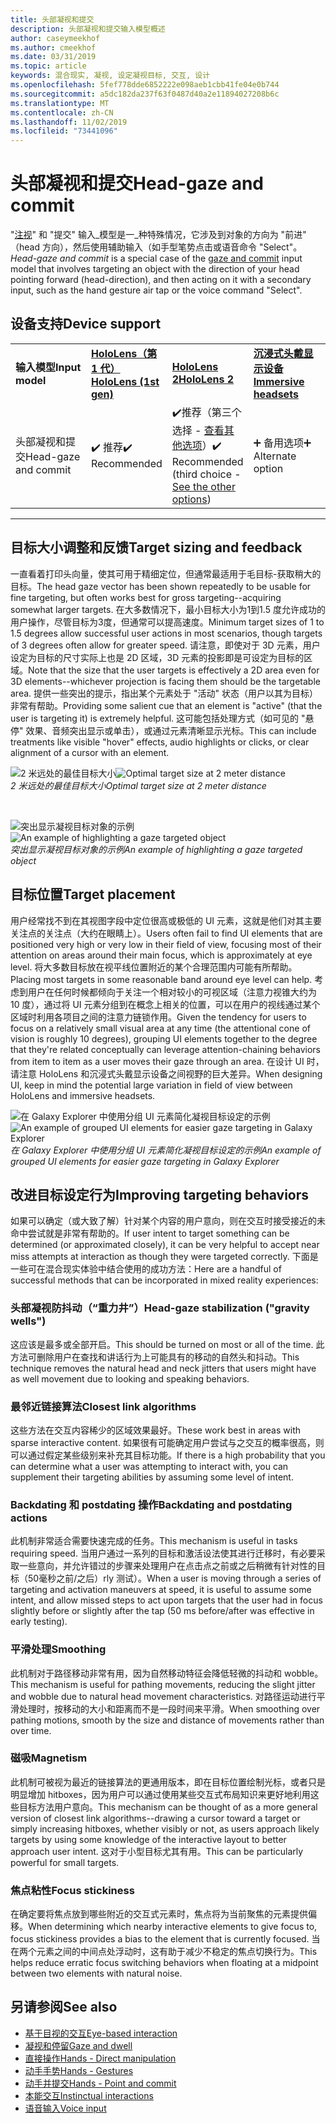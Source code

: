```yaml
---
title: 头部凝视和提交
description: 头部凝视和提交输入模型概述
author: caseymeekhof
ms.author: cmeekhof
ms.date: 03/31/2019
ms.topic: article
keywords: 混合现实, 凝视, 设定凝视目标, 交互, 设计
ms.openlocfilehash: 5fef778dde6852222e098aeb1cbb41fe04e0b744
ms.sourcegitcommit: a5dc182da237f63f0487d40a2e11894027208b6c
ms.translationtype: MT
ms.contentlocale: zh-CN
ms.lasthandoff: 11/02/2019
ms.locfileid: "73441096"
---
```

# <a name="head-gaze-and-commit"></a><span data-ttu-id="5f2be-104">头部凝视和提交</span><span class="sxs-lookup"><span data-stu-id="5f2be-104">Head-gaze and commit</span></span>
<span data-ttu-id="5f2be-105">"[注视](gaze-and-commit.md)" 和 "提交" 输入_模型是一_种特殊情况，它涉及到对象的方向为 "前进" （head 方向），然后使用辅助输入（如手型笔势点击或语音命令 "Select"。</span><span class="sxs-lookup"><span data-stu-id="5f2be-105">_Head-gaze and commit_ is a special case of the [gaze and commit](gaze-and-commit.md) input model that involves targeting an object with the direction of your head pointing forward (head-direction), and then acting on it with a secondary input, such as the hand gesture air tap or the voice command "Select".</span></span> 

## <a name="device-support"></a><span data-ttu-id="5f2be-106">设备支持</span><span class="sxs-lookup"><span data-stu-id="5f2be-106">Device support</span></span>

<table>
    <colgroup>
    <col width="25%" />
    <col width="25%" />
    <col width="25%" />
    <col width="25%" />
    </colgroup>
    <tr>
        <td><span data-ttu-id="5f2be-107"><strong>输入模型</strong></span><span class="sxs-lookup"><span data-stu-id="5f2be-107"><strong>Input model</strong></span></span></td>
        <td><span data-ttu-id="5f2be-108"><a href="hololens-hardware-details.md"><strong>HoloLens（第 1 代）</strong></a></span><span class="sxs-lookup"><span data-stu-id="5f2be-108"><a href="hololens-hardware-details.md"><strong>HoloLens (1st gen)</strong></a></span></span></td>
        <td><span data-ttu-id="5f2be-109"><a href="https://docs.microsoft.com/hololens/hololens2-hardware"><strong>HoloLens 2</strong></span><span class="sxs-lookup"><span data-stu-id="5f2be-109"><a href="https://docs.microsoft.com/hololens/hololens2-hardware"><strong>HoloLens 2</strong></span></span></td>
        <td><span data-ttu-id="5f2be-110"><a href="immersive-headset-hardware-details.md"><strong>沉浸式头戴显示设备</strong></a></span><span class="sxs-lookup"><span data-stu-id="5f2be-110"><a href="immersive-headset-hardware-details.md"><strong>Immersive headsets</strong></a></span></span></td>
    </tr>
     <tr>
        <td><span data-ttu-id="5f2be-111">头部凝视和提交</span><span class="sxs-lookup"><span data-stu-id="5f2be-111">Head-gaze and commit</span></span></td>
        <td><span data-ttu-id="5f2be-112">✔️ 推荐</span><span class="sxs-lookup"><span data-stu-id="5f2be-112">✔️ Recommended</span></span></td>
        <td><span data-ttu-id="5f2be-113">✔️推荐（第三个选择 - <a href="interaction-fundamentals.md">查看其他选项</a>）</span><span class="sxs-lookup"><span data-stu-id="5f2be-113">✔️ Recommended (third choice - <a href="interaction-fundamentals.md">See the other options</a>)</span></span></td>
        <td><span data-ttu-id="5f2be-114">➕ 备用选项</span><span class="sxs-lookup"><span data-stu-id="5f2be-114">➕ Alternate option</span></span></td>
    </tr>
</table>

---

## <a name="target-sizing-and-feedback"></a><span data-ttu-id="5f2be-115">目标大小调整和反馈</span><span class="sxs-lookup"><span data-stu-id="5f2be-115">Target sizing and feedback</span></span>
<span data-ttu-id="5f2be-116">一直看着打印头向量，使其可用于精细定位，但通常最适用于毛目标-获取稍大的目标。</span><span class="sxs-lookup"><span data-stu-id="5f2be-116">The head gaze vector has been shown repeatedly to be usable for fine targeting, but often works best for gross targeting--acquiring somewhat larger targets.</span></span> <span data-ttu-id="5f2be-117">在大多数情况下，最小目标大小为1到1.5 度允许成功的用户操作，尽管目标为3度，但通常可以提高速度。</span><span class="sxs-lookup"><span data-stu-id="5f2be-117">Minimum target sizes of 1 to 1.5 degrees allow successful user actions in most scenarios, though targets of 3 degrees often allow for greater speed.</span></span> <span data-ttu-id="5f2be-118">请注意，即使对于 3D 元素，用户设定为目标的尺寸实际上也是 2D 区域，3D 元素的投影即是可设定为目标的区域。</span><span class="sxs-lookup"><span data-stu-id="5f2be-118">Note that the size that the user targets is effectively a 2D area even for 3D elements--whichever projection is facing them should be the targetable area.</span></span> <span data-ttu-id="5f2be-119">提供一些突出的提示，指出某个元素处于 "活动" 状态（用户以其为目标）非常有帮助。</span><span class="sxs-lookup"><span data-stu-id="5f2be-119">Providing some salient cue that an element is "active" (that the user is targeting it) is extremely helpful.</span></span> <span data-ttu-id="5f2be-120">这可能包括处理方式（如可见的 "悬停" 效果、音频突出显示或单击），或通过元素清晰显示光标。</span><span class="sxs-lookup"><span data-stu-id="5f2be-120">This can include treatments like visible "hover" effects, audio highlights or clicks, or clear alignment of a cursor with an element.</span></span>

<span data-ttu-id="5f2be-121">![2 米远处的最佳目标大小](images/gazetargeting-size-1000px.jpg)</span><span class="sxs-lookup"><span data-stu-id="5f2be-121">![Optimal target size at 2 meter distance](images/gazetargeting-size-1000px.jpg)</span></span><br>
<span data-ttu-id="5f2be-122">*2 米远处的最佳目标大小*</span><span class="sxs-lookup"><span data-stu-id="5f2be-122">*Optimal target size at 2 meter distance*</span></span>

<br>

<span data-ttu-id="5f2be-123">![突出显示凝视目标对象的示例](images/gazetargeting-highlighting-940px.jpg)</span><span class="sxs-lookup"><span data-stu-id="5f2be-123">![An example of highlighting a gaze targeted object](images/gazetargeting-highlighting-940px.jpg)</span></span><br>
<span data-ttu-id="5f2be-124">*突出显示凝视目标对象的示例*</span><span class="sxs-lookup"><span data-stu-id="5f2be-124">*An example of highlighting a gaze targeted object*</span></span>

## <a name="target-placement"></a><span data-ttu-id="5f2be-125">目标位置</span><span class="sxs-lookup"><span data-stu-id="5f2be-125">Target placement</span></span>
<span data-ttu-id="5f2be-126">用户经常找不到在其视图字段中定位很高或极低的 UI 元素，这就是他们对其主要关注点的关注点（大约在眼睛上）。</span><span class="sxs-lookup"><span data-stu-id="5f2be-126">Users often fail to find UI elements that are positioned very high or very low in their field of view, focusing most of their attention on areas around their main focus, which is approximately at eye level.</span></span> <span data-ttu-id="5f2be-127">将大多数目标放在视平线位置附近的某个合理范围内可能有所帮助。</span><span class="sxs-lookup"><span data-stu-id="5f2be-127">Placing most targets in some reasonable band around eye level can help.</span></span> <span data-ttu-id="5f2be-128">考虑到用户在任何时候都倾向于关注一个相对较小的可视区域（注意力视锥大约为 10 度），通过将 UI 元素分组到在概念上相关的位置，可以在用户的视线通过某个区域时利用各项目之间的注意力链锁作用。</span><span class="sxs-lookup"><span data-stu-id="5f2be-128">Given the tendency for users to focus on a relatively small visual area at any time (the attentional cone of vision is roughly 10 degrees), grouping UI elements together to the degree that they're related conceptually can leverage attention-chaining behaviors from item to item as a user moves their gaze through an area.</span></span> <span data-ttu-id="5f2be-129">在设计 UI 时，请注意 HoloLens 和沉浸式头戴显示设备之间视野的巨大差异。</span><span class="sxs-lookup"><span data-stu-id="5f2be-129">When designing UI, keep in mind the potential large variation in field of view between HoloLens and immersive headsets.</span></span>

<span data-ttu-id="5f2be-130">![在 Galaxy Explorer 中使用分组 UI 元素简化凝视目标设定的示例](images/gazetargeting-grouping-1000px.jpg)</span><span class="sxs-lookup"><span data-stu-id="5f2be-130">![An example of grouped UI elements for easier gaze targeting in Galaxy Explorer](images/gazetargeting-grouping-1000px.jpg)</span></span><br>
<span data-ttu-id="5f2be-131">*在 Galaxy Explorer 中使用分组 UI 元素简化凝视目标设定的示例*</span><span class="sxs-lookup"><span data-stu-id="5f2be-131">*An example of grouped UI elements for easier gaze targeting in Galaxy Explorer*</span></span>

## <a name="improving-targeting-behaviors"></a><span data-ttu-id="5f2be-132">改进目标设定行为</span><span class="sxs-lookup"><span data-stu-id="5f2be-132">Improving targeting behaviors</span></span>
<span data-ttu-id="5f2be-133">如果可以确定（或大致了解）针对某个内容的用户意向，则在交互时接受接近的未命中尝试就是非常有帮助的。</span><span class="sxs-lookup"><span data-stu-id="5f2be-133">If user intent to target something can be determined (or approximated closely), it can be very helpful to accept near miss attempts at interaction as though they were targeted correctly.</span></span> <span data-ttu-id="5f2be-134">下面是一些可在混合现实体验中结合使用的成功方法：</span><span class="sxs-lookup"><span data-stu-id="5f2be-134">Here are a handful of successful methods that can be incorporated in mixed reality experiences:</span></span>

### <a name="head-gaze-stabilization-gravity-wells"></a><span data-ttu-id="5f2be-135">头部凝视防抖动（“重力井”）</span><span class="sxs-lookup"><span data-stu-id="5f2be-135">Head-gaze stabilization ("gravity wells")</span></span>
<span data-ttu-id="5f2be-136">这应该是最多或全部开启。</span><span class="sxs-lookup"><span data-stu-id="5f2be-136">This should be turned on most or all of the time.</span></span> <span data-ttu-id="5f2be-137">此方法可删除用户在查找和讲话行为上可能具有的移动的自然头和抖动。</span><span class="sxs-lookup"><span data-stu-id="5f2be-137">This technique removes the natural head and neck jitters that users might have as well movement due to looking and speaking behaviors.</span></span>

### <a name="closest-link-algorithms"></a><span data-ttu-id="5f2be-138">最邻近链接算法</span><span class="sxs-lookup"><span data-stu-id="5f2be-138">Closest link algorithms</span></span>
<span data-ttu-id="5f2be-139">这些方法在交互内容稀少的区域效果最好。</span><span class="sxs-lookup"><span data-stu-id="5f2be-139">These work best in areas with sparse interactive content.</span></span> <span data-ttu-id="5f2be-140">如果很有可能确定用户尝试与之交互的概率很高，则可以通过假定某些级别来补充其目标功能。</span><span class="sxs-lookup"><span data-stu-id="5f2be-140">If there is a high probability that you can determine what a user was attempting to interact with, you can supplement their targeting abilities by assuming some level of intent.</span></span>

### <a name="backdating-and-postdating-actions"></a><span data-ttu-id="5f2be-141">Backdating 和 postdating 操作</span><span class="sxs-lookup"><span data-stu-id="5f2be-141">Backdating and postdating actions</span></span>
<span data-ttu-id="5f2be-142">此机制非常适合需要快速完成的任务。</span><span class="sxs-lookup"><span data-stu-id="5f2be-142">This mechanism is useful in tasks requiring speed.</span></span> <span data-ttu-id="5f2be-143">当用户通过一系列的目标和激活设法使其进行迁移时，有必要采取一些意向，并允许错过的步骤来处理用户在点击点之前或之后稍微有针对性的目标（50毫秒之前/之后）rly 测试）。</span><span class="sxs-lookup"><span data-stu-id="5f2be-143">When a user is moving through a series of targeting and activation maneuvers at speed, it is useful to assume some intent, and allow missed steps to act upon targets that the user had in focus slightly before or slightly after the tap (50 ms before/after was effective in early testing).</span></span>

### <a name="smoothing"></a><span data-ttu-id="5f2be-144">平滑处理</span><span class="sxs-lookup"><span data-stu-id="5f2be-144">Smoothing</span></span>
<span data-ttu-id="5f2be-145">此机制对于路径移动非常有用，因为自然移动特征会降低轻微的抖动和 wobble。</span><span class="sxs-lookup"><span data-stu-id="5f2be-145">This mechanism is useful for pathing movements, reducing the slight jitter and wobble due to natural head movement characteristics.</span></span> <span data-ttu-id="5f2be-146">对路径运动进行平滑处理时，按移动的大小和距离而不是一段时间来平滑。</span><span class="sxs-lookup"><span data-stu-id="5f2be-146">When smoothing over pathing motions, smooth by the size and distance of movements rather than over time.</span></span>

### <a name="magnetism"></a><span data-ttu-id="5f2be-147">磁吸</span><span class="sxs-lookup"><span data-stu-id="5f2be-147">Magnetism</span></span>
<span data-ttu-id="5f2be-148">此机制可被视为最近的链接算法的更通用版本，即在目标位置绘制光标，或者只是明显增加 hitboxes，因为用户可以通过使用某些交互式布局知识来更好地利用这些目标方法用户意向。</span><span class="sxs-lookup"><span data-stu-id="5f2be-148">This mechanism can be thought of as a more general version of closest link algorithms--drawing a cursor toward a target or simply increasing hitboxes, whether visibly or not, as users approach likely targets by using some knowledge of the interactive layout to better approach user intent.</span></span> <span data-ttu-id="5f2be-149">这对于小型目标尤其有用。</span><span class="sxs-lookup"><span data-stu-id="5f2be-149">This can be particularly powerful for small targets.</span></span>

### <a name="focus-stickiness"></a><span data-ttu-id="5f2be-150">焦点粘性</span><span class="sxs-lookup"><span data-stu-id="5f2be-150">Focus stickiness</span></span>
<span data-ttu-id="5f2be-151">在确定要将焦点放到哪些附近的交互式元素时，焦点将为当前聚焦的元素提供偏移。</span><span class="sxs-lookup"><span data-stu-id="5f2be-151">When determining which nearby interactive elements to give focus to, focus stickiness provides a bias to the element that is currently focused.</span></span> <span data-ttu-id="5f2be-152">当在两个元素之间的中间点处浮动时，这有助于减少不稳定的焦点切换行为。</span><span class="sxs-lookup"><span data-stu-id="5f2be-152">This helps reduce erratic focus switching behaviors when floating at a midpoint between two elements with natural noise.</span></span>


## <a name="see-also"></a><span data-ttu-id="5f2be-153">另请参阅</span><span class="sxs-lookup"><span data-stu-id="5f2be-153">See also</span></span>
* [<span data-ttu-id="5f2be-154">基于目视的交互</span><span class="sxs-lookup"><span data-stu-id="5f2be-154">Eye-based interaction</span></span>](eye-gaze-interaction.md)
* [<span data-ttu-id="5f2be-155">凝视和停留</span><span class="sxs-lookup"><span data-stu-id="5f2be-155">Gaze and dwell</span></span>](gaze-and-dwell.md)
* [<span data-ttu-id="5f2be-156">直接操作</span><span class="sxs-lookup"><span data-stu-id="5f2be-156">Hands - Direct manipulation</span></span>](direct-manipulation.md)
* [<span data-ttu-id="5f2be-157">动手手势</span><span class="sxs-lookup"><span data-stu-id="5f2be-157">Hands - Gestures</span></span>](gaze-and-commit.md#composite-gestures)
* [<span data-ttu-id="5f2be-158">动手并提交</span><span class="sxs-lookup"><span data-stu-id="5f2be-158">Hands - Point and commit</span></span>](point-and-commit.md)
* [<span data-ttu-id="5f2be-159">本能交互</span><span class="sxs-lookup"><span data-stu-id="5f2be-159">Instinctual interactions</span></span>](interaction-fundamentals.md)
* [<span data-ttu-id="5f2be-160">语音输入</span><span class="sxs-lookup"><span data-stu-id="5f2be-160">Voice input</span></span>](voice-input.md)



